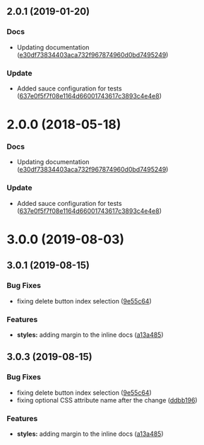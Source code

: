 <a name="2.0.1"></a>
## 2.0.1 (2019-01-20)


### Docs

* Updating documentation ([e30df73834403aca732f967874960d0bd7495249](https://github.com/advanced-rest-client/api-form-mixin/commit/e30df73834403aca732f967874960d0bd7495249))

### Update

* Added sauce configuration for tests ([637e0f5f7f08e1164d66001743617c3893c4e4e8](https://github.com/advanced-rest-client/api-form-mixin/commit/637e0f5f7f08e1164d66001743617c3893c4e4e8))



<a name="2.0.0"></a>
# 2.0.0 (2018-05-18)


### Docs

* Updating documentation ([e30df73834403aca732f967874960d0bd7495249](https://github.com/advanced-rest-client/api-form-mixin/commit/e30df73834403aca732f967874960d0bd7495249))

### Update

* Added sauce configuration for tests ([637e0f5f7f08e1164d66001743617c3893c4e4e8](https://github.com/advanced-rest-client/api-form-mixin/commit/637e0f5f7f08e1164d66001743617c3893c4e4e8))



# 3.0.0 (2019-08-03)



## 3.0.1 (2019-08-15)


### Bug Fixes

* fixing delete button index selection ([9e55c64](https://github.com/advanced-rest-client/api-form-mixin/commit/9e55c64))


### Features

* **styles:** adding margin to the inline docs ([a13a485](https://github.com/advanced-rest-client/api-form-mixin/commit/a13a485))



## 3.0.3 (2019-08-15)


### Bug Fixes

* fixing delete button index selection ([9e55c64](https://github.com/advanced-rest-client/api-form-mixin/commit/9e55c64))
* fixing optional CSS attribute name after the change ([ddbb196](https://github.com/advanced-rest-client/api-form-mixin/commit/ddbb196))


### Features

* **styles:** adding margin to the inline docs ([a13a485](https://github.com/advanced-rest-client/api-form-mixin/commit/a13a485))




